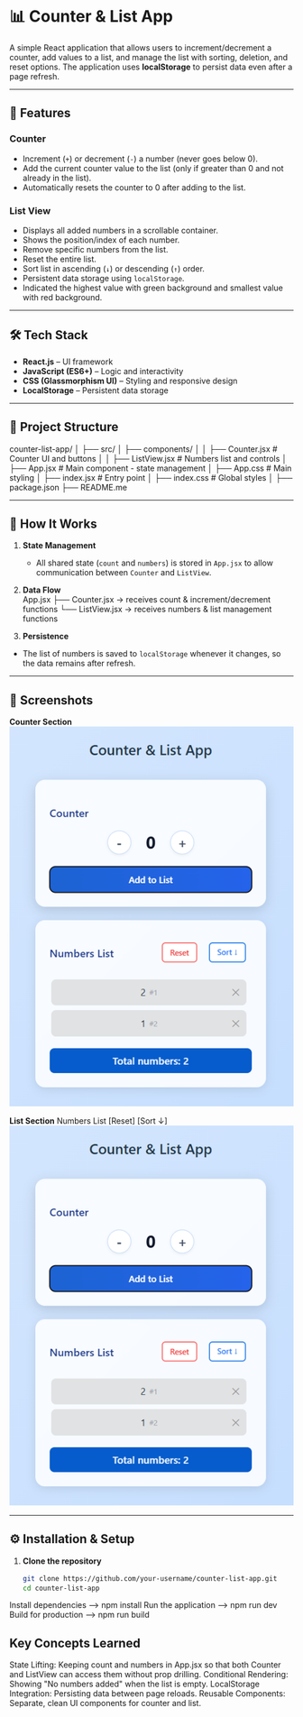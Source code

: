 # 📊 Counter & List App

A simple React application that allows users to increment/decrement a counter, add values to a list, and manage the list with sorting, deletion, and reset options. The application uses **localStorage** to persist data even after a page refresh.

---

## 🚀 Features

### **Counter**

- Increment (`+`) or decrement (`-`) a number (never goes below 0).
- Add the current counter value to the list (only if greater than 0 and not already in the list).
- Automatically resets the counter to 0 after adding to the list.

### **List View**
- Displays all added numbers in a scrollable container.
- Shows the position/index of each number.
- Remove specific numbers from the list.
- Reset the entire list.
- Sort list in ascending (`↓`) or descending (`↑`) order.
- Persistent data storage using `localStorage`.
- Indicated the highest value with green background and smallest value with red background.

---

## 🛠️ Tech Stack

- **React.js** – UI framework
- **JavaScript (ES6+)** – Logic and interactivity
- **CSS (Glassmorphism UI)** – Styling and responsive design
- **LocalStorage** – Persistent data storage

---

## 📂 Project Structure

counter-list-app/
│
├── src/
│ ├── components/
│ │ ├── Counter.jsx # Counter UI and buttons
│ │ ├── ListView.jsx # Numbers list and controls
│ ├── App.jsx # Main component - state management
│ ├── App.css # Main styling
│ ├── index.jsx # Entry point
│ ├── index.css # Global styles
│
├── package.json
├── README.me

---

## 🔄 How It Works

1. **State Management**

   - All shared state (`count` and `numbers`) is stored in `App.jsx` to allow communication between `Counter` and `ListView`.

2. **Data Flow**  
   App.jsx
   ├── Counter.jsx → receives count & increment/decrement functions
   └── ListView.jsx → receives numbers & list management functions

3. **Persistence**

- The list of numbers is saved to `localStorage` whenever it changes, so the data remains after refresh.

---

## 📸 Screenshots

**Counter Section**
![alt text](image-1.png)

**List Section**
Numbers List [Reset] [Sort ↓]
![alt text](image.png)

---

## ⚙️ Installation & Setup

1. **Clone the repository**
   ```bash
   git clone https://github.com/your-username/counter-list-app.git
   cd counter-list-app
   ```

Install dependencies --> npm install
Run the application --> npm run dev
Build for production --> npm run build

## Key Concepts Learned

State Lifting: Keeping count and numbers in App.jsx so that both Counter and ListView can access them without prop drilling.
Conditional Rendering: Showing "No numbers added" when the list is empty.
LocalStorage Integration: Persisting data between page reloads.
Reusable Components: Separate, clean UI components for counter and list.
